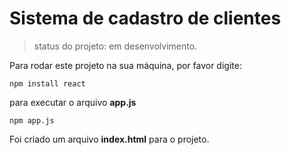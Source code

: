 # Sistema de cadastro de clientes 

> status do projeto: em desenvolvimento.

Para rodar este projeto na sua máquina, por favor digite:

```
npm install react
```

para executar o arquivo **app.js**

```
npm app.js
```
Foi criado um arquivo **index.html** para o projeto.
